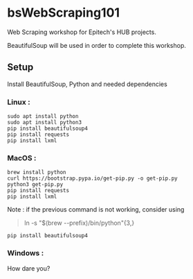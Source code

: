 # bsWebScraping101
Web Scraping workshop for Epitech's HUB projects.

BeautifulSoup will be used in order to complete this workshop.  
  
## Setup  
Install BeautifulSoup, Python and needed dependencies  
  
### Linux :  
  
```
sudo apt install python
sudo apt install python3
pip install beautifulsoup4
pip install requests
pip install lxml
```
  
### MacOS :  
  
```
brew install python
curl https://bootstrap.pypa.io/get-pip.py -o get-pip.py
python3 get-pip.py
pip install requests
pip install lxml
```

Note : if the previous command is not working, consider using  
  
> ln -s "$(brew --prefix)/bin/python"{3,}
  
```
pip install beautifulsoup4
```
  
### Windows :  
  
How dare you?